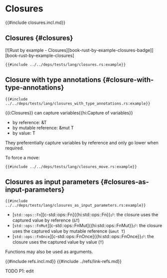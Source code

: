 # Closures

{{#include closures.incl.md}}

## Closures {#closures}

[![Rust by example - Closures][book-rust-by-example-closures-badge]][book-rust-by-example-closures]

```rust,editable
{{#include ../../deps/tests/lang/closures.rs:example}}
```

## Closure with type annotations {#closure-with-type-annotations}

```rust,editable
{{#include ../../deps/tests/lang/closures_with_type_annotations.rs:example}}
```

{{i:Closures}} can capture variables{{hi:Capture of variables}}

- by reference: &T
- by mutable reference: &mut T
- by value: T

They preferentially capture variables by reference and only go lower when required.

To force a move:

```rust,editable
{{#include ../../deps/tests/lang/closures_move.rs:example}}
```

## Closures as input parameters {#closures-as-input-parameters}

```rust,editable
{{#include ../../deps/tests/lang/closures_as_input_parameters.rs:example}}
```

- [`std::ops::Fn`][c-std::ops::Fn]{{hi:std::ops::Fn}}⮳: the closure uses the captured value by reference (`&T`)
- [`std::ops::FnMut`][c-std::ops::FnMut]{{hi:std::ops::FnMut}}⮳: the closure uses the captured value by mutable reference (`&mut T`)
- [`std::ops::FnOnce`][c-std::ops::FnOnce]{{hi:std::ops::FnOnce}}⮳: the closure uses the captured value by value (`T`)

Functions may also be used as arguments.

{{#include refs.incl.md}}
{{#include ../refs/link-refs.md}}

<div class="hidden">
TODO P1: edit
</div>
